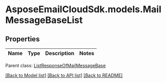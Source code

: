 # AsposeEmailCloudSdk.models.MailMessageBaseList
## Properties
Name | Type | Description | Notes
------------ | ------------- | ------------- | -------------

 Parent class: [ListResponseOfMailMessageBase](ListResponseOfMailMessageBase.md)

[[Back to Model list]](README.md#documentation-for-models) [[Back to API list]](README.md#documentation-for-api-endpoints) [[Back to README]](README.md)


